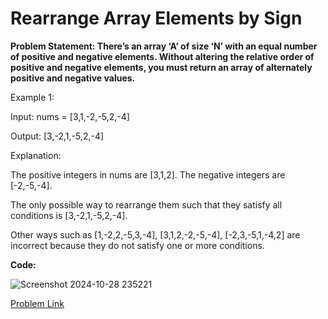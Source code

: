 # Rearrange Array Elements by Sign
__Problem Statement: There’s an array ‘A’ of size ‘N’ with an equal number of positive and negative elements. Without altering the relative order of positive and negative elements, you must return an array of alternately positive and negative values.__

Example 1:

Input: nums = [3,1,-2,-5,2,-4]

Output: [3,-2,1,-5,2,-4]

Explanation:

The positive integers in nums are [3,1,2]. The negative integers are [-2,-5,-4].

The only possible way to rearrange them such that they satisfy all conditions is [3,-2,1,-5,2,-4].

Other ways such as [1,-2,2,-5,3,-4], [3,1,2,-2,-5,-4], [-2,3,-5,1,-4,2] are incorrect because they do not satisfy one or more conditions.  

__Code:__

![Screenshot 2024-10-28 235221](https://github.com/user-attachments/assets/d708b0e3-da71-47ca-8283-928839ce3812)

[Problem Link](https://leetcode.com/problems/rearrange-array-elements-by-sign/)
